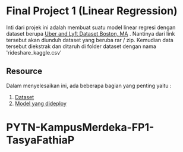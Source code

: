 # Final Project 1 (Linear Regression)

Inti dari projek ini adalah membuat suatu model linear regresi dengan dataset berupa [Uber and Lyft Dataset Boston, MA](https://www.kaggle.com/datasets/brllrb/uber-and-lyft-dataset-boston-ma) . Nantinya dari link tersebut akan diunduh dataset yang beruba rar / zip. Kemudian data tersebut diekstrak dan ditaruh di folder dataset dengan nama 'rideshare_kaggle.csv'

## Resource

Dalam menyelesaikan ini, ada beberapa bagian yang penting yaitu :

1. [Dataset](https://www.kaggle.com/datasets/brllrb/uber-and-lyft-dataset-boston-ma)
2. [Model yang dideploy]()

# PYTN-KampusMerdeka-FP1-TasyaFathiaP
